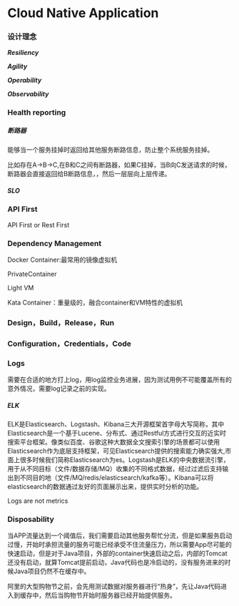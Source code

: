# Cloud Native Application

### 设计理念

***Resiliency***

***Agility***

***Operability***

***Observability***

### Health reporting

##### 断路器

能够当一个服务挂掉时返回给其他服务断路信息，防止整个系统服务挂掉。

比如存在A->B->C,在B和C之间有断路器，如果C挂掉，当B向C发送请求的时候，断路器会直接返回给B断路信息，，然后一层层向上层传递。

##### SLO

### API First

API First or Rest First

### Dependency Management

Docker Container:最常用的镜像虚拟机

PrivateContainer

Light VM

Kata Container：重量级的，融合container和VM特性的虚拟机

### Design，Build，Release，Run

### Configuration，Credentials，Code

### Logs

需要在合适的地方打上log，用log监控业务进展，因为测试用例不可能覆盖所有的意外情况，需要log记录之前的实现。

##### ELK

ELK是Elasticsearch、Logstash、Kibana三大开源框架首字母大写简称，其中Elasticsearch是一个基于Lucene、分布式、通过Restful方式进行交互的近实时搜索平台框架。像类似百度、谷歌这种大数据全文搜索引擎的场景都可以使用Elasticsearch作为底层支持框架，可见Elasticsearch提供的搜索能力确实强大,市面上很多时候我们简称Elasticsearch为es。Logstash是ELK的中央数据流引擎，用于从不同目标（文件/数据存储/MQ）收集的不同格式数据，经过过滤后支持输出到不同目的地（文件/MQ/redis/elasticsearch/kafka等）。Kibana可以将elasticsearch的数据通过友好的页面展示出来，提供实时分析的功能。

Logs are not metrics

### Disposability

当APP流量达到一个阈值后，我们需要启动其他服务帮忙分流，但是如果服务启动过慢，开始时承担流量的服务可能已经承受不住流量压力，所以需要App尽可能的快速启动，但是对于Java项目，外部的container快速启动之后，内部的Tomcat还没有启动，就算Tomcat提前启动，Java代码也是冷启动的，没有服务进来的时候Java项目仍然不在缓存中。

阿里的大型购物节之前，会先用测试数据对服务器进行“热身”，先让Java代码进入到缓存中，然后当购物节开始时服务器已经开始提供服务。

